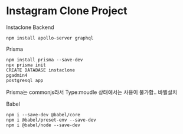 # Instagram Clone Project

Instaclone Backend

```
npm install apollo-server graphql
```

Prisma

```
npm install prisma --save-dev 
npx prisma init
CREATE DATABASE instaclone
pgadmin4
postgresql app 
```

Prisma는 commonjs라서 Type:moudle 상태에서는 사용이 불가함.. 바벨설치

Babel

```
npm i --save-dev @babel/core
npm i @babel/preset-env --save-dev
npm i @babel/node --save-dev
```